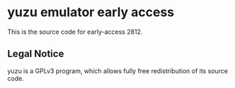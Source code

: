 yuzu emulator early access
=============

This is the source code for early-access 2812.

## Legal Notice

yuzu is a GPLv3 program, which allows fully free redistribution of its source code.